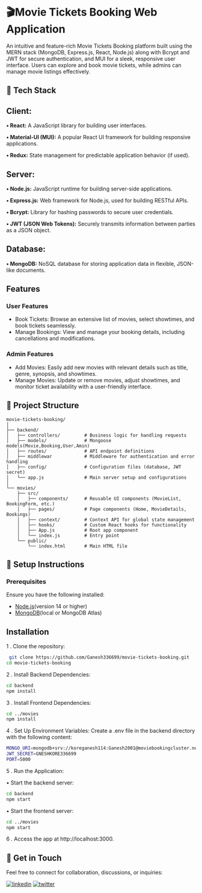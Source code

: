 
# 🎬**Movie Tickets Booking Web Application**
An intuitive and feature-rich Movie Tickets Booking platform built using the MERN stack (MongoDB, Express.js, React, Node.js) along with Bcrypt and JWT for secure authentication, and MUI for a sleek, responsive user interface. Users can explore and book movie tickets, while admins can manage movie listings effectively.

## 🚀 **Tech Stack**

## **Client:** 

**• React:** A JavaScript library for building user interfaces.

**• Material-UI (MUI):** A popular React UI framework for building responsive applications.

**• Redux:** State management for predictable application behavior (if used).

## **Server:**

**• Node.js:**  JavaScript runtime for building server-side applications.

**• Express.js:**  Web framework for Node.js, used for building RESTful APIs.

**• Bcrypt:** Library for hashing passwords to secure user credentials.

**• JWT (JSON Web Tokens):** Securely transmits information between parties as a JSON object.


## **Database:**
**• MongoDB:** NoSQL database for storing application data in flexible, JSON-like documents.


## **Features**
### User Features
- Book Tickets: Browse an extensive list of movies, select showtimes, and book tickets seamlessly.
- Manage Bookings: View and manage your booking details, including cancellations and modifications.
### Admin Features
- Add Movies: Easily add new movies with relevant details such as title, genre, synopsis, and showtimes.
- Manage Movies: Update or remove movies, adjust showtimes, and monitor ticket availability with a user-friendly interface.


## 📂 **Project Structure**


```plaintext
movie-tickets-booking/
│
├── backend/                 
│   ├── controllers/         # Business logic for handling requests
│   ├── models/              # Mongoose models(Movie,Booking,User,Amin)
│   ├── routes/              # API endpoint definitions
│   ├── middlewar            # Middleware for authentication and error handling
│   ├── config/              # Configuration files (database, JWT secret)
│   └── app.js               # Main server setup and configurations
│
└── movies/                
    ├── src/
    │   ├── components/      # Reusable UI components (MovieList, BookingForm, etc.)
    │   ├── pages/           # Page components (Home, MovieDetails, Bookings)
    │   ├── context/         # Context API for global state management
    │   ├── hooks/           # Custom React hooks for functionality
    │   ├── App.js           # Root app component
    │   └── index.js         # Entry point
    └── public/
        └── index.html       # Main HTML file
```


## 🔑 **Setup Instructions**

### Prerequisites
Ensure you have the following installed:
 - [Node.js](https://nodejs.org/en/blog/release/v14.17.3)(version 14 or higher)
 - [MongoDB](https://www.mongodb.com/cloud/atlas/register)(local or MongoDB Atlas)


## **Installation**

 1 . Clone the repository:

```bash
 git clone https://github.com/Ganesh336699/movie-tickets-booking.git
cd movie-tickets-booking

```


 2 . Install Backend Dependencies:

 ```bash
cd backend
npm install
```

 3 . Install Frontend Dependencies:

```bash
cd ../movies
npm install

```
 4 . Set Up Environment Variables: Create a .env file in the backend directory with the following content:

```bash
MONGO_URI=mongodb+srv://koreganesh114:Ganesh2001@moviebookingcluster.nekon.mongodb.net/
JWT_SECRET=GNESHKORE336699
PORT=5000

```
5 . Run the Application:

   • Start the backend server:

```bash
cd backend
npm start

```
• Start the frontend server:
```bash
cd ../movies
npm start

```
6 . Access the app at http://localhost:3000.
## 🔗 Get in Touch
Feel free to connect for collaboration, discussions, or inquiries:

[![linkedin](https://img.shields.io/badge/linkedin-0A66C2?style=for-the-badge&logo=linkedin&logoColor=white)](https://www.linkedin.com/in/kore-ganesh-725986324/)
[![twitter](https://img.shields.io/badge/twitter-1DA1F2?style=for-the-badge&logo=twitter&logoColor=white)](https://x.com/Ganeshkore79441)

